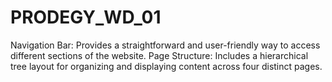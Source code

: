 # PRODEGY_WD_01
Navigation Bar: Provides a straightforward and user-friendly way to access different sections of the website. Page Structure: Includes a hierarchical tree layout for organizing and displaying content across four distinct pages.
